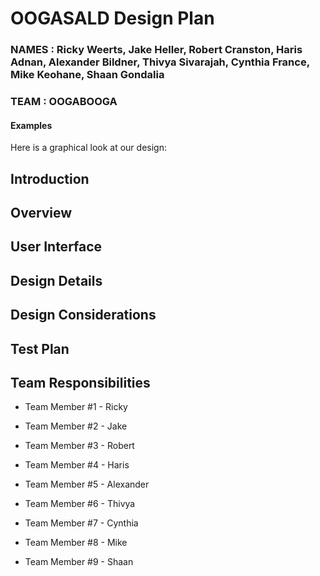 # OOGASALD Design Plan
### NAMES : Ricky Weerts, Jake Heller, Robert Cranston, Haris Adnan, Alexander Bildner, Thivya Sivarajah, Cynthia France, Mike Keohane, Shaan Gondalia
### TEAM : OOGABOOGA


#### Examples

Here is a graphical look at our design:


## Introduction


## Overview


## User Interface


## Design Details


## Design Considerations


## Test Plan


## Team Responsibilities

* Team Member #1 - Ricky

* Team Member #2 - Jake

* Team Member #3 - Robert

* Team Member #4 - Haris

* Team Member #5 - Alexander

* Team Member #6 - Thivya

* Team Member #7 - Cynthia

* Team Member #8 - Mike
* Team Member #9 - Shaan